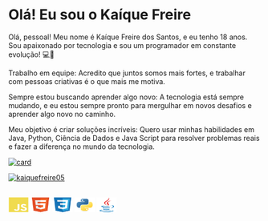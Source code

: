# Olá! Eu sou o Kaíque Freire

Olá, pessoal! Meu nome é Kaíque Freire dos Santos, e eu tenho 18 anos. Sou apaixonado por tecnologia e sou um programador em constante evolução! 💻🚀

Trabalho em equipe: Acredito que juntos somos mais fortes, e trabalhar com pessoas criativas é o que mais me motiva.

Sempre estou buscando aprender algo novo: A tecnologia está sempre mudando, e eu estou sempre pronto para mergulhar em novos desafios e aprender algo novo no caminho.

Meu objetivo é criar soluções incríveis: Quero usar minhas habilidades em Java, Python, Ciência de Dados e Java Script para resolver problemas reais e fazer a diferença no mundo da tecnologia.

[![card](https://github-readme-stats.vercel.app/api?username=kaiquefreire05&theme=merko)](https://github.com/anuraghazra/github-readme-stats)

[![kaiquefreire05](https://github-readme-stats.vercel.app/api/top-langs/?username=kaiquefreire05&hide=html&layout=compact&theme=merko)](https://github.com/anuraghazra/github-readme-stats)

<div style="display: inline_block"><br>
  <img align="center" alt="Kaique-Js" height="30" width="40" src="https://raw.githubusercontent.com/devicons/devicon/master/icons/javascript/javascript-plain.svg">
  <img align="center" alt="Kaique-HTML" height="30" width="40" src="https://raw.githubusercontent.com/devicons/devicon/master/icons/html5/html5-original.svg">
  <img align="center" alt="Kaique-CSS" height="30" width="40" src="https://raw.githubusercontent.com/devicons/devicon/master/icons/css3/css3-original.svg">
  <img align="center" alt="Kaique-Python" height="30" width="40" src="https://raw.githubusercontent.com/devicons/devicon/master/icons/python/python-original.svg">
  <img align="center" alt="Kaique-Java" height="30" width="40" src="https://raw.githubusercontent.com/devicons/devicon/master/icons/java/java-original.svg">
  
  ##

